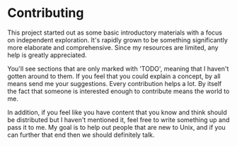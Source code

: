 Contributing
============

This project started out as some basic introductory materials with a focus
on independent exploration. It's rapidly grown to be something significantly
more elaborate and comprehensive. Since my resources are limited, any help is
greatly appreciated.

You'll see sections that are only marked with 'TODO', meaning that I haven't
gotten around to them. If you feel that you could explain a concept, by all
means send me your suggestions. Every contribution helps a lot. By itself the
fact that someone is interested enough to contribute means the world to me.

In addition, if you feel like you have content that you know and think should
be distributed but I haven't mentioned it, feel free to write something up and
pass it to me. My goal is to help out people that are new to Unix, and if you
can further that end then we should definitely talk.
